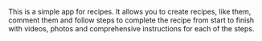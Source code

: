 This is a simple app for recipes. It allows you to create recipes, like them, comment them and follow steps to complete the recipe from start to finish with videos, photos and comprehensive instructions for each of the steps.